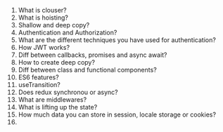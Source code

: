 1. What is clouser?
2. What is hoisting?
3. Shallow and deep copy?
4. Authentication and Authorization?
5. What are the different techniques you have used for authentication?
6. How JWT works?
7. Diff between callbacks, promises and async await?
8. How to create deep copy?
9. Diff between class and functional components?
10. ES6 features?
11. useTransition?
12. Does redux synchronou or async?
13. What are middlewares?
14. What is lifting up the state?
15. How much data you can store in session, locale storage or cookies?
16. 
